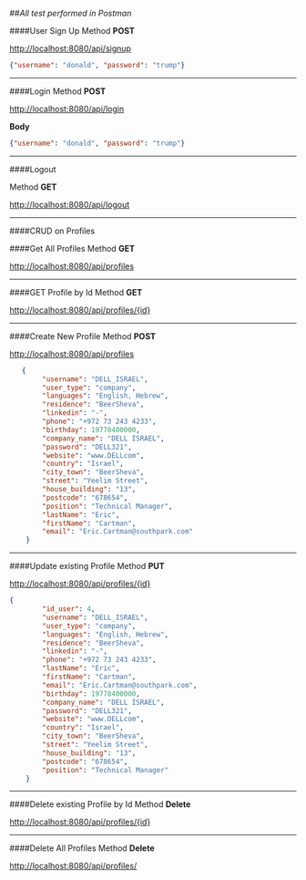 ##*All test performed in Postman*

####User Sign Up
Method **POST**


<http://localhost:8080/api/signup>

```json
{"username": "donald", "password": "trump"}
```
***

####Login
Method **POST**
 
<http://localhost:8080/api/login>

**Body**  

```json
{"username": "donald", "password": "trump"}
```

***

####Logout

Method **GET**

<http://localhost:8080/api/logout>


***

####CRUD on Profiles

####Get All Profiles
Method **GET**

<http://localhost:8080/api/profiles>

***

####GET Profile by Id
Method **GET**

<http://localhost:8080/api/profiles/{id}>

***

####Create New Profile
Method  **POST**
 
<http://localhost:8080/api/profiles>

```json
   {
        "username": "DELL_ISRAEL",
        "user_type": "company",
        "languages": "English, Hebrew",
        "residence": "BeerSheva",
        "linkedin": "-",
        "phone": "+972 73 243 4233",
        "birthday": 19778400000,
        "company_name": "DELL ISRAEL",
        "password": "DELL321",
        "website": "www.DELLcom",
        "country": "Israel",
        "city_town": "BeerSheva",
        "street": "Yeelim Street",
        "house_building": "13",
        "postcode": "678654",
        "position": "Technical Manager",
        "lastName": "Eric",
        "firstName": "Cartman",
        "email": "Eric.Cartman@southpark.com"
    }
```
 
***

####Update existing Profile
Method **PUT**

<http://localhost:8080/api/profiles/{id}>

```json
{
        "id_user": 4,
        "username": "DELL_ISRAEL",
        "user_type": "company",
        "languages": "English, Hebrew",
        "residence": "BeerSheva",
        "linkedin": "-",
        "phone": "+972 73 243 4233",
        "lastName": "Eric",
        "firstName": "Cartman",
        "email": "Eric.Cartman@southpark.com",
        "birthday": 19778400000,
        "company_name": "DELL ISRAEL",
        "password": "DELL321",
        "website": "www.DELLcom",
        "country": "Israel",
        "city_town": "BeerSheva",
        "street": "Yeelim Street",
        "house_building": "13",
        "postcode": "678654",
        "position": "Technical Manager"
    }

```
    
***    
    
####Delete existing Profile by Id
Method **Delete**

<http://localhost:8080/api/profiles/{id}>

***

####Delete All Profiles
Method **Delete**

<http://localhost:8080/api/profiles/>
